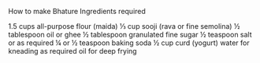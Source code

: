 How to make Bhature
Ingredients required

1.5 cups all-purpose flour (maida)
⅓ cup sooji (rava or fine semolina)
½ tablespoon oil or ghee
½ tablespoon granulated fine sugar
½ teaspoon salt or as required
¼ or ½ teaspoon baking soda
½ cup curd (yogurt)
water for kneading as required
oil for deep frying